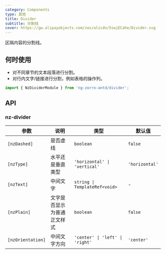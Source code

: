 ```yaml
---
category: Components
type: 其他
title: Divider
subtitle: 分割线
cover: https://gw.alipayobjects.com/zos/alicdn/5swjECahe/Divider.svg
---
```


区隔内容的分割线。

## 何时使用

- 对不同章节的文本段落进行分割。
- 对行内文字/链接进行分割，例如表格的操作列。

```ts
import { NzDividerModule } from 'ng-zorro-antd/divider';
```

## API

### nz-divider

| 参数 | 说明 | 类型 | 默认值 |
| --- | --- | --- | --- |
| `[nzDashed]` | 是否虚线 | `boolean` | `false` |
| `[nzType]` | 水平还是垂直类型 | `'horizontal' \| 'vertical'` | `'horizontal'` |
| `[nzText]` | 中间文字 | `string \| TemplateRef<void>` | - |
| `[nzPlain]` | 文字是否显示为普通正文样式	 | `boolean` | `false` |
| `[nzOrientation]` | 中间文字方向 | `'center' \| 'left' \| 'right'` | `'center'` |

